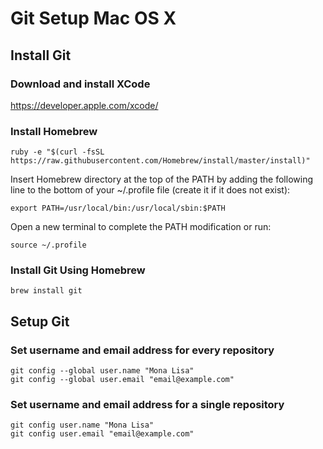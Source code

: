 # Git Setup Mac OS X

## Install Git

### Download and install XCode

<https://developer.apple.com/xcode/>

### Install Homebrew

```shell
ruby -e "$(curl -fsSL https://raw.githubusercontent.com/Homebrew/install/master/install)"
```

Insert Homebrew directory at the top of the PATH by adding the
following line to the bottom of your ~/.profile file (create it if it
does not exist):

```shell
export PATH=/usr/local/bin:/usr/local/sbin:$PATH
```

Open a new terminal to complete the PATH modification or run:

```shell
source ~/.profile
```

### Install Git Using Homebrew

```shell
brew install git
```

## Setup Git

### Set username and email address for every repository

```shell
git config --global user.name "Mona Lisa"
git config --global user.email "email@example.com"
```

### Set username and email address for a single repository

```shell
git config user.name "Mona Lisa"
git config user.email "email@example.com"
```
